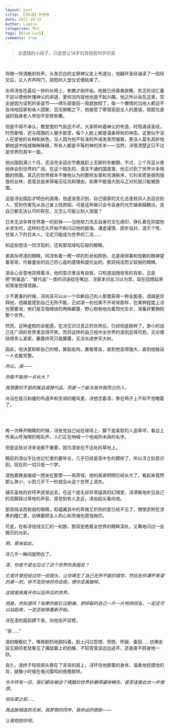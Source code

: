 ```yaml
---
layout: post
title: 【冴&凛】平安夜
date: 2021-10-15
Author: Ligeia
categories: 同人
tags: [Blue Lock]
comments: true
---
```


>没逻辑的小段子，只是想让14岁的哥抱抱16岁的弟

<br />

伴随一阵清脆的铃声，头发花白的主祭神父走上布道台，他翻开圣经诵读了一段经文后，众人齐声阿门，简短的入堂仪式便结束了。

糸师冴坐在最后一排的长椅上，弥撒才刚开始，他就已经昏昏欲睡，贫乏的词汇量不足以使他听懂神父的讲道，更何况内容他也提不起兴趣。他之所以会在这里，完全是因为该死的圣诞节——俱乐部提前一周就放假了，每一个懒惰的当地人都迫不及待地回家和亲人团聚，百无聊赖之下，他接受了寄宿家庭主人的邀请，陪那位虔诚的独身老人参加平安夜弥撒。

但是不得不承认，教堂里的气氛还不坏。大家聆听着神父的布道，时而诵读圣经，时而歌唱，还与周围的人握手致意，每个人脸上都是温柔祥和的神态。这里似乎没人在意他的长相和肤色，没人因为他不标准的外语发音而皱眉，更没人莫名其妙地朝他竖中指或做眯眯眼，所有人都是平等的神的羔羊——当然，冴很清楚这只不过是世界的其中一面。

他出国刚满三个月，还没完全适应节奏就赶上无聊的冬歇期，不过，三个月足以使他体会到世界的广阔，在这个陌生的、语言不通的国度里，他见识到了世界许多残酷的侧面。真正的世界根本不像他以为的那样友善和充满秩序，它的本质是弱肉强食的丛林，恶意总是来得毫无征兆和理由，如果不能强大到与之对抗就只能被吞噬。

这是冴出国后才明白的道理，他逐渐意识到，自己国家的文化总是规训人去迎合别人，受到伤害先从自己身上找原因，可是这样做只会令自身的光芒越来越黯淡，连自己都无法认可的存在，又怎么可能让别人信服？

日本无法孕育世界第一的前锋——当他努力洗去自身的文化烙印、挣扎着在异国他乡求生时，这样的念头开始不断闪过他的脑海。谦虚谨慎、固步自封、泯灭个性、甘居人下的日本人，注定只能成为世界的二流……

和这些想法一同浮现的，还有那双绿松石般的眼睛。

弟弟糸师凛的眼睛，同冴有着一模一样的形状和颜色、总是用倾慕和信赖的眼神望着哥哥、代替羞怯的自己将心底的感情和盘托出的，那双纯洁而又软弱的眼睛。

凛全心全意地崇拜着冴，他的意识里没有自我，只知道追随哥哥的背影，总是把“附属品”、“替代品”一类的词语挂在嘴边，冴原本对此习以为常，现在回想起来却渐渐觉得烦躁。

少不更事的时候，冴尚且可以从一个仰赖自己的人那里获得一种全能感，凛越是崇拜他，他越是感到自己无所不能，正如凛一刻也离不开哥哥那样，在某种程度上冴也需要凛，他们是互相缠绕的两株藤蔓，野心勃勃地向着阳光生长，准备好要拥抱整个世界。

然而，这种虚假的全能感，在冴见识过真正的世界后，已经彻底粉碎了。渺小的自己在广阔的世界里显得可笑，而将这样的自己视作全世界的凛则显得可悲。无论缠绕得多么紧密，藤蔓终究只是藤蔓，无法长成参天大树。

因此，他决意斩断自己的根，撕裂皮肉，重塑骨血，直到他变得强大，直到他独自一人也能完整。

*所以，凛——*

*你能不能快一点长大？*

*我想要的不是附属品或替代品，而是一个能与我并肩而立的人。*

沐浴在低沉和缓的布道声和空调的暖风里，冴想念着凛，靠在椅子上不知不觉睡着了。

 <br />
 <br />

再一次睁开眼睛的时候，冴发觉自己站在球场上，脚下是柔软的人造草坪，看台上传来山呼海啸的喝彩声，人们正在呐喊一个他闻所未闻的名字。

但是这些对冴来说都不重要，因为凛坐在不远处的草地上。

眼前的凛似乎比他记忆里的要年长，几乎已经是高中生的模样了，所以冴立刻意识到，现在的一切只是一个梦。

凛抱着膝盖缩成一团坐在那里——真奇怪，他的弟弟明明已经长大了，看起来竟然那么渺小，小到几乎下一秒就会从这个世界上消失。

铺天盖地的欢呼声逐渐远去，在这个虚无却异常逼真的幻境里，冴清晰地听见自己的双脚踩过草地的声音，感觉到有人走近，凛抬起头看向他。

那双纯洁而软弱的眼睛，和蕴藏其中的卑微又炽热的爱已经不见了，憎恨淤积在漆黑的瞳仁里，仿佛要把主人的心和灵魂也腐蚀殆尽。

可是，在和冴视线交汇的一刹那，那双拒绝着全世界的眼眸深处，又蓦地闪过一丝微茫的光彩。

*啊，原来如此。*

冴几乎一瞬间就明白了。

*凛，你是不是也见过了这个世界的真面目？*

*它或许曾经给过你一些甜头，让你萌生了自己无所不能的错觉，然后在你满怀希望的某一刻，猝不及防地将你击倒，使你支离破碎。*

*这就是我离开你以后所见的世界。*

*但是，你知道吗？如果你能扛过剧痛，把碎裂的自己一片一片地拼回去，一定还可以站起来，一定还能够重新开始。*

冴在凛的面前蹲下来，向他张开双臂。

“哥……”

凛的眼眶红了，嘴唇剧烈地颤抖着，脸上闪过怨恨、愤怒、怀疑、委屈……仿佛走投无路的老鼠看见了捕鼠器上的奶酪，不知究竟该远远逃开，还是奋不顾身地一跃。

良久，凛终于轻轻把头靠在了哥哥的肩上，冴环住他颤栗的身体，温柔地抚摸他的背，就像小时候在电闪雷鸣的夜晚那样。

*也许终有一日，我们都会被这个残酷的世界折磨得遍体鳞伤，甚至连彼此也一并憎恨。*

*但在那之前……*

*我血脉相连的兄弟，我梦想的同伴，我命运的倒影——*

*让我抱抱你吧。*
